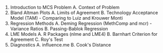 
1. Introduction to MCS Problem 
    A. Context of Problem
2. Bland Altman Plots
    A. Limits of Agreement 
    B. Technology Acceptance Model (TAM) 
        - Comparing to Luiz and Krouwer Monti
3. Regression Methods
    A. Deming Regression (MethComp and mcr)
        -  Variance Ratios
    B. Passing-Bablok Regression
4. LME Models
    A. R Packages (nlme and LME4)
    B. Barnhart Criterion for Agreement 
    C. Roy's Test
5. Diagnostics
    A. influence.me
    B. Cook's Distance

